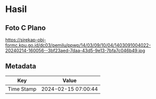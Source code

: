 # Hasil

## Foto C Plano

https://sirekap-obj-formc.kpu.go.id/dc03/pemilu/ppwp/14/03/09/10/04/1403091004022-20240214-160056--3bf23aed-7daa-43d5-9e13-7bfa7c046b49.jpg


## Metadata

| Key        | Value               |
| ---------- | ------------------- |
| Time Stamp | 2024-02-15 07:00:44 |



